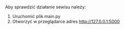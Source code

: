 Aby sprawdzić działanie sewisu należy:
1. Uruchomić plik main.py
2. Otworzyć w przeglądarce adres http://127.0.0.1:5000